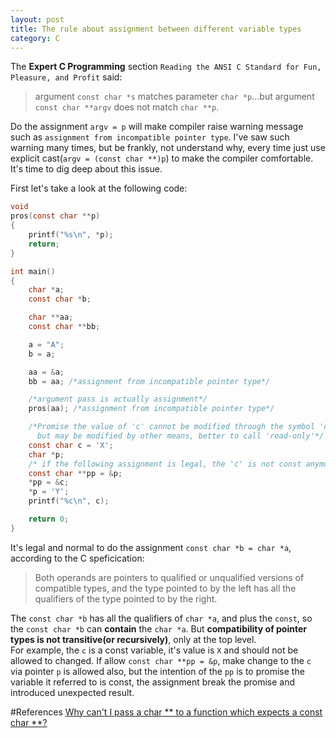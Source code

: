 ```yaml
---
layout: post
title: The rule about assignment between different variable types
category: C
---
```

The **Expert C Programming** section `Reading the ANSI C Standard for Fun, Pleasure, and Profit` said:  
>argument `const char *s` matches parameter `char *p`...but argument `const char **argv` does not match `char **p`.

Do the assignment `argv = p` will make compiler raise warning message such as `assignment from incompatible pointer type`. I've saw such warning many times, but be frankly, not understand why, every time just use explicit cast(`argv = (const char **)p`) to make the compiler comfortable. It's time to dig deep about this issue.

First let's take a look at the following code:

```c  
void
pros(const char **p)
{
    printf("%s\n", *p);
    return;
}

int main()
{
    char *a;
    const char *b;

    char **aa;
    const char **bb;

    a = "A";
    b = a;

    aa = &a;
    bb = aa; /*assignment from incompatible pointer type*/

    /*argument pass is actually assignment*/
    pros(aa); /*assignment from incompatible pointer type*/

    /*Promise the value of 'c' cannot be modified through the symbol 'c', 
      but may be modified by other means, better to call 'read-only'*/
    const char c = 'X'; 
    char *p;
    /* if the following assignment is legal, the 'c' is not const anymore */
    const char **pp = &p;
    *pp = &c;
    *p = 'Y';
    printf("%c\n", c);

    return 0;
}
```

It's legal and normal to do the assignment `const char *b = char *a`, according to the C speficication:
>Both operands are pointers to qualified or unqualified versions of compatible types, and the type pointed to by the left has all the qualifiers of the type pointed to by the right.

The `const char *b` has all the qualifiers of `char *a`, and plus the `const`, so the `const char *b` can **contain** the `char *a`.
But **compatibility of pointer types is not transitive(or recursively)**, only at the top level.  
For example, the `c` is a const variable, it's value is `X` and should not be allowed to changed. If allow `const char **pp = &p`, make change to the `c` via pointer `p` is allowed also, but the intention of the `pp` is to promise the variable it referred to is const, the assignment break the promise and introduced unexpected result.
  
#References
[Why can't I pass a char \** to a function which expects a const char \**?](http://c-faq.com/ansi/constmismatch.html)

